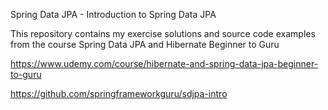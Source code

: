 Spring Data JPA - Introduction to Spring Data JPA

This repository contains my exercise solutions and source code examples from the course Spring Data JPA and Hibernate Beginner to Guru

https://www.udemy.com/course/hibernate-and-spring-data-jpa-beginner-to-guru

https://github.com/springframeworkguru/sdjpa-intro
